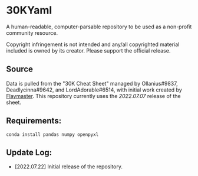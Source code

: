# 30KYaml

A human-readable, computer-parsable repository to be used as a non-profit community resource.

Copyright infringement is not intended and any/all copyrighted material included is owned by its creator. Please support the official release.


## Source
Data is pulled from the "30K Cheat Sheet" managed by Ollanius#9837, Deadlycinna#9642, and LordAdorable#6514, with initial work created by [Flaymaster](https://www.instagram.com/the_flaymaster). This repository currently uses the *2022.07.07* release of the sheet.


## Requirements:
```
conda install pandas numpy openpyxl
```

## Update Log:
- [2022.07.22] Initial release of the repository. 